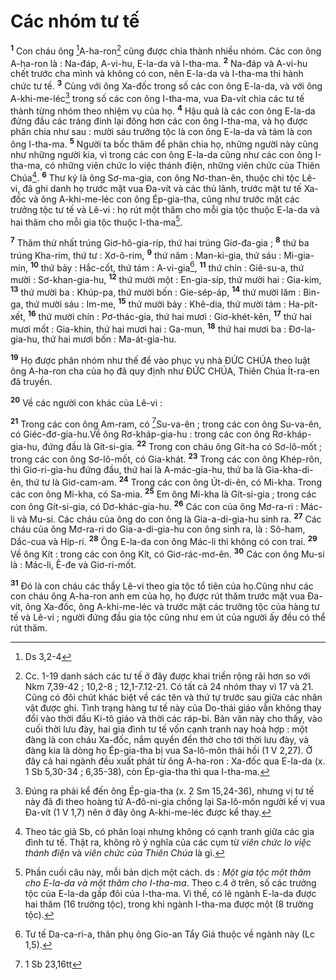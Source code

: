 # Các nhóm tư tế
<sup><b>1</b></sup> Con cháu ông [^1*]A-ha-ron[^1] cũng được chia thành nhiều nhóm. Các con ông A-ha-ron là : Na-đáp, A-vi-hu, E-la-da và I-tha-ma. <sup><b>2</b></sup> Na-đáp và A-vi-hu chết trước cha mình và không có con, nên E-la-da và I-tha-ma thi hành chức tư tế. <sup><b>3</b></sup> Cùng với ông Xa-đốc trong số các con ông E-la-da, và với ông A-khi-me-léc[^2] trong số các con ông I-tha-ma, vua Đa-vít chia các tư tế thành từng nhóm theo nhiệm vụ của họ. <sup><b>4</b></sup> Hậu quả là các con ông E-la-da đứng đầu các tráng đinh lại đông hơn các con ông I-tha-ma, và họ được phân chia như sau : mười sáu trưởng tộc là con ông E-la-da và tám là con ông I-tha-ma. <sup><b>5</b></sup> Người ta bốc thăm để phân chia họ, những người này cũng như những người kia, vì trong các con ông E-la-da cũng như các con ông I-tha-ma, có những viên chức lo việc thánh điện, những viên chức của Thiên Chúa[^3]. <sup><b>6</b></sup> Thư ký là ông Sơ-ma-gia, con ông Nơ-than-ên, thuộc chi tộc Lê-vi, đã ghi danh họ trước mặt vua Đa-vít và các thủ lãnh, trước mặt tư tế Xa-đốc và ông A-khi-me-léc con ông Ép-gia-tha, cũng như trước mặt các trưởng tộc tư tế và Lê-vi : họ rút một thăm cho mỗi gia tộc thuộc E-la-da và hai thăm cho mỗi gia tộc thuộc I-tha-ma[^4].

<sup><b>7</b></sup> Thăm thứ nhất trúng Giơ-hô-gia-ríp, thứ hai trúng Giơ-đa-gia ; <sup><b>8</b></sup> thứ ba trúng Kha-rim, thứ tư : Xơ-ô-rim, <sup><b>9</b></sup> thứ năm : Man-ki-gia, thứ sáu : Mi-gia-min, <sup><b>10</b></sup> thứ bảy : Hắc-cốt, thứ tám : A-vi-gia[^5], <sup><b>11</b></sup> thứ chín : Giê-su-a, thứ mười : Sơ-khan-gia-hu, <sup><b>12</b></sup> thứ mười một : En-gia-síp, thứ mười hai : Gia-kim, <sup><b>13</b></sup> thứ mười ba : Khúp-pa, thứ mười bốn : Gie-sép-áp, <sup><b>14</b></sup> thứ mười lăm : Bin-ga, thứ mười sáu : Im-me, <sup><b>15</b></sup> thứ mười bảy : Khê-dia, thứ mười tám : Ha-pít-xết, <sup><b>16</b></sup> thứ mười chín : Pơ-thác-gia, thứ hai mươi : Giơ-khét-kên, <sup><b>17</b></sup> thứ hai mươi mốt : Gia-khin, thứ hai mươi hai : Ga-mun, <sup><b>18</b></sup> thứ hai mươi ba : Đơ-la-gia-hu, thứ hai mươi bốn : Ma-át-gia-hu.

<sup><b>19</b></sup> Họ được phân nhóm như thế để vào phục vụ nhà ĐỨC CHÚA theo luật ông A-ha-ron cha của họ đã quy định như ĐỨC CHÚA, Thiên Chúa Ít-ra-en đã truyền.

<sup><b>20</b></sup> Về các người con khác của Lê-vi :

<sup><b>21</b></sup> Trong các con ông Am-ram, có [^2*]Su-va-ên ; trong các con ông Su-va-ên, có Giéc-đơ-gia-hu.Về ông Rơ-kháp-gia-hu : trong các con ông Rơ-kháp-gia-hu, đứng đầu là Gít-si-gia. <sup><b>22</b></sup> Trong con cháu ông Gít-ha có Sơ-lô-mốt ; trong các con ông Sơ-lô-mốt, có Gia-khát. <sup><b>23</b></sup> Trong các con ông Khép-rôn, thì Giơ-ri-gia-hu đứng đầu, thứ hai là A-mác-gia-hu, thứ ba là Gia-kha-di-ên, thứ tư là Giơ-cam-am. <sup><b>24</b></sup> Trong các con ông Út-di-ên, có Mi-kha. Trong các con ông Mi-kha, có Sa-mia. <sup><b>25</b></sup> Em ông Mi-kha là Gít-si-gia ; trong các con ông Gít-si-gia, có Dơ-khác-gia-hu. <sup><b>26</b></sup> Các con của ông Mơ-ra-ri : Mác-li và Mu-si. Các cháu của ông do con ông là Gia-a-di-gia-hu sinh ra. <sup><b>27</b></sup> Các cháu của ông Mơ-ra-ri do Gia-a-di-gia-hu con ông sinh ra, là : Sô-ham, Dắc-cua và Híp-ri. <sup><b>28</b></sup> Ông E-la-da con ông Mác-li thì không có con trai. <sup><b>29</b></sup> Về ông Kít : trong các con ông Kít, có Giơ-rác-mơ-ên. <sup><b>30</b></sup> Các con ông Mu-si là : Mác-li, Ê-đe và Giơ-ri-mốt.

<sup><b>31</b></sup> Đó là con cháu các thầy Lê-vi theo gia tộc tổ tiên của họ.Cũng như các con cháu ông A-ha-ron anh em của họ, họ được rút thăm trước mặt vua Đa-vít, ông Xa-đốc, ông A-khi-me-léc và trước mặt các trưởng tộc của hàng tư tế và Lê-vi ; người đứng đầu gia tộc cũng như em út của người ấy đều có thể rút thăm.

[^1]: Cc. 1-19 danh sách các tư tế ở đây được khai triển rộng rãi hơn so với Nkm 7,39-42 ; 10,2-8 ; 12,1-7.12-21. Có tất cả 24 nhóm thay vì 17 và 21. Cũng có đôi chút khác biệt về các tên và thứ tự trước sau giữa các nhân vật được ghi. Tình trạng hàng tư tế này của Do-thái giáo vẫn không thay đổi vào thời đầu Ki-tô giáo và thời các ráp-bi. Bản văn này cho thấy, vào cuối thời lưu đày, hai gia đình tư tế vốn cạnh tranh nay hoà hợp : một đàng là con cháu Xa-đốc, nắm quyền đền thờ cho tới thời lưu đày, và đàng kia là dòng họ Ép-gia-tha bị vua Sa-lô-môn thải hồi (1 V 2,27). Ở đây cả hai ngành đều xuất phát từ ông A-ha-ron : Xa-đốc qua E-la-da (x. 1 Sb 5,30-34 ; 6,35-38), còn Ép-gia-tha thì qua I-tha-ma.
[^2]: Đúng ra phải kể đến ông Ép-gia-tha (x. 2 Sm 15,24-36), nhưng vị tư tế này đã đi theo hoàng tử A-đô-ni-gia chống lại Sa-lô-môn người kế vị vua Đa-vít (1 V 1,7) nên ở đây ông A-khi-me-léc được kể thay.
[^3]: Theo tác giả Sb, có phân loại nhưng không có cạnh tranh giữa các gia đình tư tế. Thật ra, không rõ ý nghĩa của các cụm từ <i>viên chức lo việc thánh điện</i> và <i>viên chức của Thiên Chúa</i> là gì.
[^4]: Phần cuối câu này, mỗi bản dịch một cách. ds : <i>Một gia tộc một thăm cho E-la-da và một thăm cho I-tha-ma</i>. Theo c.4 ở trên, số các trưởng tộc của E-la-da gấp đôi của I-tha-ma. Vì thế, có lẽ ngành E-la-da được hai thăm (16 trưởng tộc), trong khi ngành I-tha-ma được một (8 trưởng tộc).
[^5]: Tư tế Da-ca-ri-a, thân phụ ông Gio-an Tẩy Giả thuộc về ngành này (Lc 1,5).
[^1*]: Ds 3,2-4
[^2*]: 1 Sb 23,16tt
